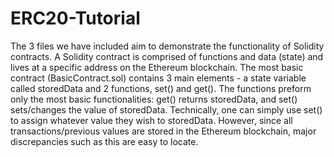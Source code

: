 # ERC20-Tutorial
The 3 files we have included aim to demonstrate the functionality of Solidity contracts.
A Solidity contract is comprised of functions and data (state) and lives at a specific address on the Ethereum blockchain. The most basic contract (BasicContract.sol) contains 3 main elements - a state variable called storedData and 2 functions, set() and get(). The functions preform only the most basic functionalities: get() returns storedData, and set() sets/changes the value of storedData. Technically, one can simply use set() to assign whatever value they wish to storedData. However, since all transactions/previous values are stored in the Ethereum blockchain, major discrepancies such as this are easy to locate.
